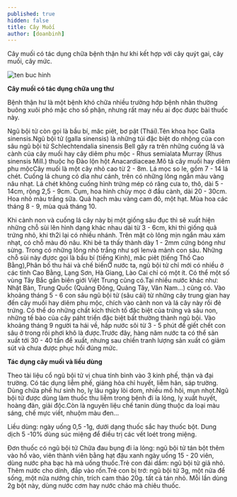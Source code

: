 ```yaml
---
published: true
hidden: false
title: Cây Muối
author: [doanbinh] 
---
```

Cây muối có tác dụng chữa bệnh thận hư khi kết hợp với cây quýt gai, cây muối, cây mức.

![ten buc hinh](https://product.hstatic.net/1000281275/product/cay-muoi-rung.jpg "ten buc hinh")

**Cây muối có tác dụng chữa ung thư**

Bệnh thận hư là một bệnh khó chữa nhiều trường hớp bệnh nhân thường buông xuôi phó mặc cho số phận, nhưng rất may nếu ai đọc được bài thuốc này.

Ngũ bội tử còn gọi là bầu bí, măc piêt, bơ pật (Thái).Tên khoa học Galla sinensis.Ngũ bội tử (galla sinensis) là những túi đặc biệt do nhộng của con sâu ngũ bội tử Schlechtendalia sinensis Bell gây ra trên những cuống lá và cành của cây muối hay cây diêm phu mộc - Rhus semialata Murray (Rhus sinensis Mill.) thuộc họ Đào lộn hột Anacardiaceae.Mô tả cây muối hay diêm phu mộcCây muối là một cây nhỏ cao từ 2 - 8m. Lá mọc so le, gồm 7 - 14 lá chét. Cuống lá chung có dìa như cánh, trên có những lông ngắn màu vàng nâu nhạt. Lá chét không cuống hình trứng mép có răng cưa to, thô, dài 5 - 14cm, rộng 2,5 - 9cm. Cụm, hoa hình chùy mọc ở đầu cành, dài 20 - 30cm. Hoa nhỏ màu trắng sữa. Quả hạch màu vàng cam đỏ, một hạt. Mùa hoa các tháng 8 - 9, mùa quả tháng 10.

Khi cành non và cuống lá cây này bị một giống sâu đục thì sẽ xuất hiện những chỗ sùi lên hình dạng khác nhau dài từ 3 - 6cm, khi thì giống quả trứng nhỏ, khi th2i lại có nhiều nhánh. Trên mặt cò lông mịn ngắn màu xám nhạt, có chỗ màu đỏ nâu. Khi bẻ ta thấy thành dày 1 - 2mm cứng bóng như sừng. Trong có những lông nhỏ trắng như sợi lenvà mảnh con sâu. Những chỗ sùi này đựơc gọi là bầu bí (tiếng Kinh), măc piêt (tiếng Thồ Cao Bằng),Phân bố thu hái và chế biếnỞ nước ta, ngũ bội tử chỉ mới có nhiều ở các tỉnh Cao Bằng, Lạng Sơn, Hà Giang, Lào Cai chỉ có một ít. Có thể một số vùng Tây Bắc gần biên giới Việt Trung cũng có.Tại nhiều nước khác như: Nhật Bản, Trung Quốc (Quảng Đông, Quảng Tây, Vân Nam…) cũng có. Vào khoảng tháng 5 - 6 con sâu ngũ bội tử (sâu cái) từ những cây trung gian hay đến cây muối hay diêm phu mộc, chích vào cành non và lá cây này rồi đẻ trứng. Có thể do những chất kích thích tố đặc biệt của trứng và sâu non, những tế bào của cây páht triển đặc biệt bất thường thành ngũ bội. Vào khoảng tháng 9 người ta hái về, hấp nước sôi từ 3 - 5 phút để giết chết con sâu ở trong rồi phơi khô là được.Trước đây, hàng năm nước ta có thể sản xuất tới 30 - 40 tấn để xuất, nhưng sau chiến tranh lượng sản xuất có giảm sút và chưa được phục hồi đúng mức.

**Tác dụng cây muối và liều dùng**

Theo tài liệu cổ ngũ bội tử vị chua tính bình vào 3 kinh phế, thận và đại trường. Có tác dụng liễm phế, giáng hỏa chỉ huyết, liễm hãn, sáp trường. Dùng chữa phế hư sinh ho, lỵ lâu ngày lòi dom, nhiều mồ hôi, mụn nhọt.Ngũ bội tử được dùng làm thuốc thu liễm trong bệnh đi ỉa lỏng, lỵ xuất huyết, hoàng đản, giải độc.Còn là nguyên liệu chế tanin dùng thuộc da loại màu sáng, chế mực viết, nhuộm màu đen…

Liều dùng: ngày uống 0,5 -1g, dưới dạng thuốc sắc hay thuốc bột. Dung dịch 5 -10% dùng súc miệng để điều trị các vết loét trong miệng.

Đơn thuốc có ngũ bội tử Chữa đau bụng đi ỉa lỏng: ngũ bội tử tán bột thêm vào hồ vào, viên thành viên bằng hạt đậu xanh ngày uống 15 - 20 viên, dùng nước pha bạc hà mà uống thuốc.Trẻ con đái dầm: ngũ bội tử giã nhỏ. Thêm nước cho dính, đắp vào rốn.Trẻ con bị trớ: ngũ bội tử 3g, một nửa để sống, một nửa nướng chín, trích cam thảo 20g. tất cả tán nhỏ. Mỗi lần dùng 2g bột này, dùng nước cơm hay nước cháo mà chiêu thuốc.